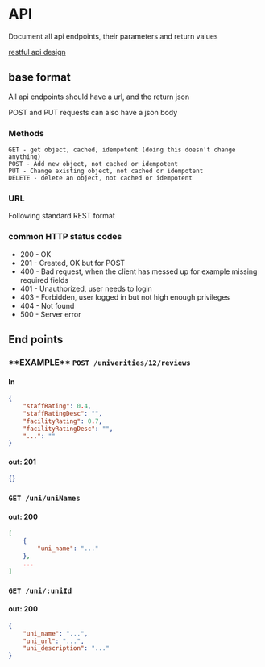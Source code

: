 # API

Document all api endpoints, their parameters and return values

[restful api design](https://www.vinaysahni.com/best-practices-for-a-pragmatic-restful-api)
## base format
All api endpoints should have a url, and the return json

POST and PUT requests can also have a json body

### Methods
```
GET - get object, cached, idempotent (doing this doesn't change anything)
POST - Add new object, not cached or idempotent
PUT - Change existing object, not cached or idempotent
DELETE - delete an object, not cached or idempotent
```

### URL
Following standard REST format

### common HTTP status codes
* 200 - OK
* 201 - Created, OK but for POST
* 400 - Bad request, when the client has messed up for example missing required fields
* 401 - Unauthorized, user needs to login
* 403 - Forbidden, user logged in but not high enough privileges
* 404 - Not found
* 500 - Server error




## End points
### \*\*EXAMPLE\*\* `POST /univerities/12/reviews`
#### In
```json
{
    "staffRating": 0.4,
    "staffRatingDesc": "",
    "facilityRating": 0.7,
    "facilityRatingDesc": "",
    "...": ""
}
```
#### out: 201
```json
{}
```

### `GET /uni/uniNames`
#### out: 200
```json
[
    {
        "uni_name": "..."
    },
    ...
]
```


### `GET /uni/:uniId`
#### out: 200
```json
{
    "uni_name": "...",
    "uni_url": "...",
    "uni_description": "..."
}
```


